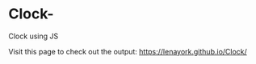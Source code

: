 # Clock-
Clock using JS

Visit this page to check out the output:
https://lenayork.github.io/Clock/
